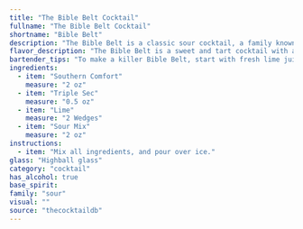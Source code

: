 ```yaml
---
title: "The Bible Belt Cocktail"
fullname: "The Bible Belt Cocktail"
shortname: "Bible Belt"
description: "The Bible Belt is a classic sour cocktail, a family known for their tangy, citrusy profiles. It's likely a Southern invention, blending the warmth of Southern Comfort with the sweetness of Triple Sec and lime, creating a refreshing drink perfect for the region's climate. "
flavor_description: "The Bible Belt is a sweet and tart cocktail with a smooth, balanced flavor. Southern Comfort's spiced whiskey notes mingle with the citrusy tang of Triple Sec and lime, while the sour mix adds a touch of acidity.  The result is a refreshing and easy-drinking cocktail, perfect for those who enjoy a hint of Southern charm in their drinks. "
bartender_tips: "To make a killer Bible Belt, start with fresh lime juice – bottled is a no-go. Use good quality sour mix, not the overly sweet kind.  Shake hard with ice to chill the cocktail properly.  Don't over-pour the Triple Sec, it should complement, not dominate.  A splash of soda water can give it a nice fizz. Garnish with a lime wheel, and enjoy! "
ingredients:
  - item: "Southern Comfort"
    measure: "2 oz"
  - item: "Triple Sec"
    measure: "0.5 oz"
  - item: "Lime"
    measure: "2 Wedges"
  - item: "Sour Mix"
    measure: "2 oz"
instructions:
  - item: "Mix all ingredients, and pour over ice."
glass: "Highball glass"
category: "cocktail"
has_alcohol: true
base_spirit:
family: "sour"
visual: ""
source: "thecocktaildb"
---
```


